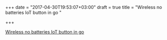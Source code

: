 +++
date = "2017-04-30T19:53:07+03:00"
draft = true
title = "Wireless no batteries IoT button in go "

+++

<p><a href="http://artcom.github.io/wireless-no-batteries-iot-button-in-go-and-ruby">Wireless no batteries IoT button in go </a></p>